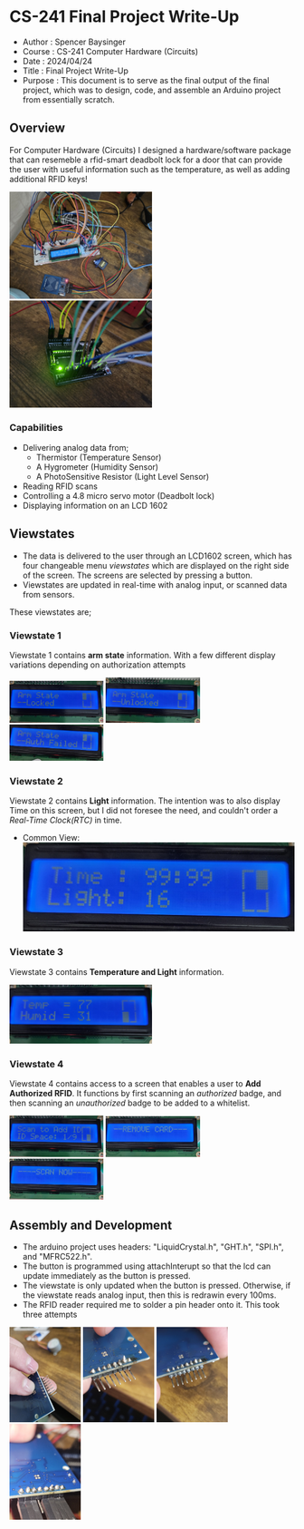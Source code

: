# CS-241 Final Project Write-Up
- Author  : Spencer Baysinger
- Course  : CS-241 Computer Hardware (Circuits)
- Date    : 2024/04/24
- Title   : Final Project Write-Up
- Purpose : This document is to serve as the final output of the final project, which was to design, code, and assemble an Arduino project from essentially scratch.

## Overview
For Computer Hardware (Circuits) I designed a hardware/software package that can resemeble a rfid-smart deadbolt lock for a door that can provide the user with useful information such as the temperature, as well as adding additional RFID keys!

<p float="left">
  <img src="https://github.com/sowens23/CS-F241/blob/main/media/fullpic1.jpg" width="50%" />
  <img src="https://github.com/sowens23/CS-F241/blob/main/media/fullpic2.jpg" width="50%" /> 
</p>

### Capabilities
  - Delivering analog data from;
    - Thermistor (Temperature Sensor) 
    - A Hygrometer (Humidity Sensor)
    - A PhotoSensitive Resistor (Light Level Sensor)
  - Reading RFID scans
  - Controlling a 4.8 micro servo motor (Deadbolt lock)
  - Displaying information on an LCD 1602

## Viewstates

- The data is delivered to the user through an LCD1602 screen, which has four changeable menu *viewstates* which are displayed on the right side of the screen. The screens are selected by pressing a button.
- Viewstates are updated in real-time with analog input, or scanned data from sensors.

These viewstates are;

### **Viewstate 1**
Viewstate 1 contains **arm state** information. With a few different display variations depending on authorization attempts

<p float="left">
  <img src="https://github.com/sowens23/CS-F241/blob/main/media/1-1.jpg" width="33%"/>
  <img src="https://github.com/sowens23/CS-F241/blob/main/media/1-2.jpg" width="33%"/> 
  <img src="https://github.com/sowens23/CS-F241/blob/main/media/1-3.jpg" width="33%"/> 
</p>

### **Viewstate 2**
Viewstate 2 contains **Light** information. The intention was to also display Time on this screen, but I did not foresee the need, and couldn't order a *Real-Time Clock(RTC)* in time.
  - Common View: ![Viewstate 2-1](https://github.com/sowens23/CS-F241/blob/main/media/2-1.jpg)

### **Viewstate 3**
Viewstate 3 contains **Temperature and Light** information. 

<img src="https://github.com/sowens23/CS-F241/blob/main/media/3-1.jpg" width="50%"/>

### **Viewstate 4**
Viewstate 4 contains access to a screen that enables a user to **Add Authorized RFID**. It functions by first scanning an *authorized* badge, and then scanning an *unauthorized* badge to be added to a whitelist. 

<p float="left">
  <img src="https://github.com/sowens23/CS-F241/blob/main/media/4-1.jpg" width="33%"/>
  <img src="https://github.com/sowens23/CS-F241/blob/main/media/4-2.jpg" width="33%"/> 
  <img src="https://github.com/sowens23/CS-F241/blob/main/media/4-3.jpg" width="33%"/> 
</p>

## Assembly and Development
- The arduino project uses headers: "LiquidCrystal.h", "GHT.h", "SPI.h", and "MFRC522.h". 
- The button is programmed using attachInterupt so that the lcd can update immediately as the button is pressed.
- The viewstate is only updated when the button is pressed. Otherwise, if the viewstate reads analog input, then this is redrawin every 100ms.
- The RFID reader required me to solder a pin header onto it. This took three attempts

<p float="left">
  <img src="https://github.com/sowens23/CS-F241/blob/main/media/solder1.jpg" width="25%"/>
  <img src="https://github.com/sowens23/CS-F241/blob/main/media/solder2.jpg" width="25%"/> 
  <img src="https://github.com/sowens23/CS-F241/blob/main/media/solder3.jpg" width="25%"/> 
  <img src="https://github.com/sowens23/CS-F241/blob/main/media/solder4.jpg" width="25%"/> 
</p>

